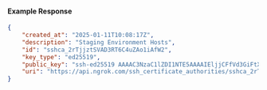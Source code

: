 <!-- Code generated for API Clients. DO NOT EDIT. -->

#### Example Response

```json
{
	"created_at": "2025-01-11T10:08:17Z",
	"description": "Staging Environment Hosts",
	"id": "sshca_2rTjjztSVAD3RT6C4uZAo1iAfW2",
	"key_type": "ed25519",
	"public_key": "ssh-ed25519 AAAAC3NzaC1lZDI1NTE5AAAAIEljjCFfVd3GiFtXFNCcHENJpbrW0P/AK5n/PMQkxxJA",
	"uri": "https://api.ngrok.com/ssh_certificate_authorities/sshca_2rTjjztSVAD3RT6C4uZAo1iAfW2"
}
```
